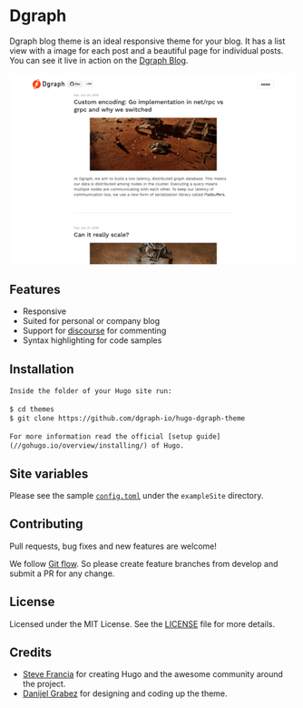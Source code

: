 # Dgraph

Dgraph blog theme is an ideal responsive theme for your blog. It has a list view with a image for each post and a beautiful page for individual posts. You can see it live in action on the [Dgraph Blog](https://open.dgraph.io).

![Dgraph screenshot](images/screenshot.png)

## Features

* Responsive
* Suited for personal or company blog
* Support for [discourse](https://www.discourse.org) for commenting
* Syntax highlighting for code samples

## Installation

	Inside the folder of your Hugo site run:

	$ cd themes
	$ git clone https://github.com/dgraph-io/hugo-dgraph-theme

	For more information read the official [setup guide](//gohugo.io/overview/installing/) of Hugo.

## Site variables

Please see the sample [`config.toml`](https://github.com/dgraph-io/hugo-dgraph-theme/blob/master/exampleSite/config.toml) under the `exampleSite` directory.

## Contributing

Pull requests, bug fixes and new features are welcome!

We follow [Git flow](http://nvie.com/posts/a-successful-git-branching-model/). So please create feature branches from develop and submit a PR for any change.

## License

Licensed under the MIT License. See the [LICENSE](https://github.com/dgraph-io/hugo-dgraph-theme/blob/master/LICENSE.md) file for more details.


## Credits

* [Steve Francia](//github.com/spf13) for creating Hugo and the awesome community around the project.
* [Danijel Grabez](https://twitter.com/danijel_grabez) for designing and coding up the theme.
